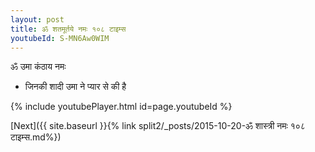 ```yaml
---
layout: post
title: ॐ शतमूर्तये नमः १०८ टाइम्स
youtubeId: S-MN6Aw0WIM
---
```

 
 
 ॐ उमा कंठाय नमः  
 
 -  जिनकी शादी उमा ने प्यार से की है 
 
  
 
  
 
 
 
 
 
 


{% include youtubePlayer.html id=page.youtubeId %}
 
[Next]({{ site.baseurl }}{% link  split2/_posts/2015-10-20-ॐ शास्त्री नमः १०८ टाइम्स.md%})
 
